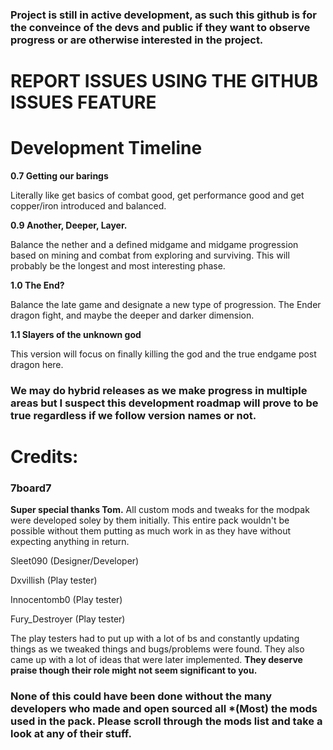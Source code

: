 ### Project is still in active development, as such this github is for the conveince of the devs and public if they want to observe progress or are otherwise interested in the project.
# REPORT ISSUES USING THE GITHUB ISSUES FEATURE

# Development Timeline
 **0.7 Getting our barings**

  Literally like get basics of combat good, get performance good and get copper/iron introduced and balanced.

 **0.9 Another, Deeper, Layer.**
 
 Balance the nether and a defined midgame and midgame progression based on mining and combat from exploring and surviving. This will probably be the longest and most interesting phase.

 **1.0 The End?**
 
 Balance the late game and designate a new type of progression.
 The Ender dragon fight, and maybe the deeper and darker dimension. 

 **1.1 Slayers of the unknown god**
 
  This version will focus on finally killing the god and the true endgame post dragon here. 

 ### We may do hybrid releases as we make progress in multiple areas but I suspect this development roadmap will prove to be true regardless if we follow version names or not.

# Credits:
### **7board7** 
**Super special thanks Tom.** All custom mods and tweaks for the modpak were developed soley by them initially. This entire pack wouldn't be possible without them putting as much work in as they have without expecting anything in return.  

Sleet090 (Designer/Developer)  

Dxvillish (Play tester)  

Innocentomb0 (Play tester)  

Fury_Destroyer (Play tester)  

The play testers had to put up with a lot of bs and constantly updating things as we tweaked things and bugs/problems were found.
They also came up with a lot of ideas that were later implemented.
**They deserve praise though their role might not seem significant to you.**

### None of this could have been done without the many developers who made and open sourced all *(Most) the mods used in the pack. Please scroll through the mods list and take a look at any of their stuff. 
